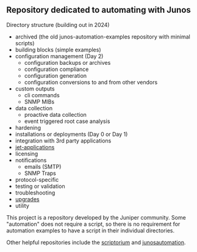 ## Repository dedicated to automating with Junos

Directory structure (building out in 2024)
- archived (the old junos-automation-examples repository with minimal scripts)
- building blocks (simple examples)
- configuration management (Day 2)
    - configuration backups or archives
    - configuration compliance
    - configuration generation
    - configuration conversions to and from other vendors
- custom outputs
    - cli commands
    - SNMP MIBs
- data collection
    - proactive data collection
    - event triggered root case analysis
- hardening
- installations or deployments (Day 0 or Day 1)
- integration with 3rd party applications
- [jet-applications](https://github.com/Juniper/jet-app-store)
- licensing
- notifications
    - emails (SMTP)
    - SNMP Traps
- protocol-specific
- testing or validation
- troubleshooting
- [upgrades](https://github.com/JNPRAutomate/junos-software-upgrades)
- utility

This project is a repository developed by the Juniper community. Some "automation" does not require a script, so there is no requirement for automation examples to have a script in their individual directories. 

Other helpful repositories include the [scriptorium](https://github.com/Juniper/junoscriptorium) and [junosautomation](https://github.com/Juniper/junosautomation). 
